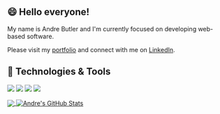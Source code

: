 ## 😄 Hello everyone! 
My name is Andre Butler and I'm currently focused on developing web-based software. 

Please visit my [portfolio](https://www.andrebutler.me) and connect with me on [LinkedIn](https://www.linkedin.com/in/%F0%9F%AA%94-andre-butler-62aa387b/).

## 🔧 Technologies & Tools
![](https://img.shields.io/badge/OS-Mac-informational?style=flat&logo=apple&logoColor=white&color=1486bd)
![](https://img.shields.io/badge/Code-Python-informational?style=flat&logo=python&logoColor=white&color=ffbf4b)
![](https://img.shields.io/badge/Code-JavaScript-informational?style=flat&logo=javascript&logoColor=white&color=ffbf4b)
![](https://img.shields.io/badge/Tools-PostgreSQL-informational?style=flat&logo=postgresql&logoColor=white&color=2bbc8a)

<a href="https://github.com/abutler6588">
<img align="center" src="https://github-readme-stats.vercel.app/api/top-langs/?username=abutler6588&hide=html,css&html&title_color=ffffff&text_color=c9cacc&icon_color=2bbc8a&bg_color=1d1f21" />
</a>
<a href="https://github.com/abutler6588">
<img align="center" src="https://github-readme-stats.vercel.app/api?username=abutler6588&hide=stars,contribs&show_icons=true&line_height=27&count_private=true&title_color=ffffff&text_color=c9cacc&icon_color=2bbc8a&bg_color=1d1f21" alt="Andre's GitHub Stats" />
</a>

<!--
**abutler6588/abutler6588** is a ✨ _special_ ✨ repository because its `README.md` (this file) appears on your GitHub profile.

Here are some ideas to get you started:

- 🔭 I’m currently working on ... an app that will predict the probability that you will exprience specific law enforcement complications more frequenlty based upon your race and zip code. 
- 🌱 I’m currently learning ... Python and React
- 👯 I’m looking to collaborate on ... a chatbot using a new AI technology named 'Rasa,' which allows users to search for cusine by thier location through the use of a Bing maps API. 
- 🤔 I’m looking for help with ... more coding projects and networking! 
- 💬 Ask me about ... the places i've traveled!
- 📫 How to reach me: ... abutler6588@gmail.com
- 😄 Pronouns: ... he/him
 
-->
